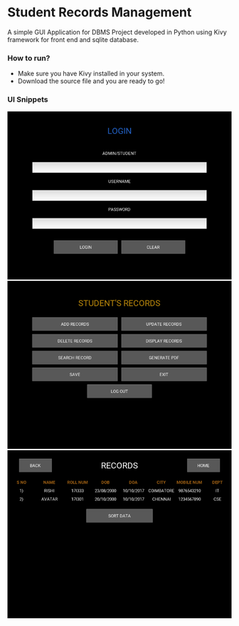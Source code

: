 # Student Records Management
A simple GUI Application for DBMS Project developed in Python using Kivy framework for front end and sqlite database.

### How to run?
- Make sure you have Kivy installed in your system.
- Download the source file and you are ready to go!

### UI Snippets
![Login](https://github.com/balajiRchandran/Student-Record-Management/blob/master/UI%20Snippets/Login.png)
![Menu](https://github.com/balajiRchandran/Student-Record-Management/blob/master/UI%20Snippets/Menu.png)
![Display](https://github.com/balajiRchandran/Student-Record-Management/blob/master/UI%20Snippets/Display.png)
